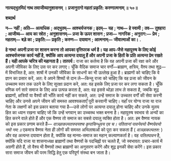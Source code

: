 **नात्यद्भुतमिदं नाथ तवाजीव्यानुशासनम् ।** **प्रजानुरागो महतां प्रकृति: करुणात्मनाम् ॥ ५०॥** 

**शब्दार्थ** 

**न—** **नहीं** **; अति—** **अत्यधिक** **; अद्भुतम्—** **आश्चर्यजनक** **; इदम्—** **यह** **; नाथ—** **हे स्वामी** **; तव—** **तुश्हारा** **; आजीव्य—** **आय का** **स्रोत** **; अनुशासनम्—** **प्रजा के ऊपर शासन** **; प्रजा—** **नागरिक** **; अनुराग:—** **प्रेम** **; महताम्—** **बड़े का** **; प्रकृति:—** **प्रकृति** **; करुण—** **दयावान** **; आत्मनाम्—** **जीवात्माओं का।** **.** 

**हे नाथ! अपनी प्रजा पर शासन करना तो आपका वृत्तिपरक धर्म है। यह आप-जैसे** **महापुरुष के लिए कोई आश्चर्यजनक कार्य नहीं है, क्योंकि आप अत्यन्त दयालु हैं और अपनी** **प्रजा के हितों के प्रति अत्यन्त प्रेम रखते हैं। यही आपके चरित्र की महानता है।** **तात्पर्य :** राजा का कर्तव्य है कि वह अपनी प्रजा की रक्षा करे और अपनी जीविका के लिए उस पर कर लगाए। चूँकि वैदिक समाज चार वर्णों—ब्राह्मण, क्षत्रिय, वैश्य तथा शूद्र—में विभाजित है, अत: शाषों में उनकी जीविका के साधनों का भी उल्लेख हुआ है। ब्राह्मणों को चाहिए कि वे ज्ञान का प्रसार करें, अत: वे अपने शिष्यों से दान ले—किन्तु राजा को चाहिए कि वह प्रजा को जीवन के उच्चतम स्तर तक उठने के लिए सुरक्षा प्रदान करे, अत: वह इसके लिए प्रजा पर कर लगा सकता है। चूँकि वणिक वर्ग सारे समाज के लिए अन्न उत्पन्न करता है, अत: वह इससे थोड़ा लाभ ले सकता है, जबकि शूद्र ब्राह्मणों, क्षत्रियों या वैश्यों की भाँति कार्य नहीं कर सकते, अत: उन्हें समाज के उच्चतर वर्गों की सेवा करनी चाहिए और उनसे अपने जीवन की समस्त आवश्यकताएँ पूरी करवानी चाहिए। यहाँ पर योग्य राजा या राज नेता के लक्षणों को इस प्रकार बताया गया है—उसे लोगों पर अत्यन्त दयालु होना चाहिए और उनके मुलय हित का ध्यान रखना चाहिए जो कि उन्हें भगवान् का उच्चस्थ भक्त बनना है। महापुरुष स्वभाव से अन्यों का हित करने वाले होते हैं और एक वैष्णव तो समाज का सबसे दयालु व्यक्ति होता है। अत: हम वैष्णव नायक को इस प्रकार प्रणाम करते हैं— *वाञ्छाकल्पतरुवयश्च कृपासिन्धुवय एव च।* *पतितानां पावनेवयो वैष्णवेवयो नमो नम:॥* एकमात्र वैष्णव नेता ही लोगों की समस्त अभिलाषाओं को पूरा कर सकता हैं ( *वाञ्छाकल्पतरु:* ) और वह अत्यन्त दयावान होता है, क्योंकि वह मानव-समाज का महान् कल्याणकर्ता है। वह *पतितपावन* है, क्योंकि यदि राजा या शासनाध्यक्ष ब्राह्मणों तथा वैष्णवों के पदचिह्नों पर चलते हैं, जो स्वभावत: प्रचार-कार्य में अग्रणी होते हैं, तो वैश्य भी वैष्णवों तथा ब्राह्मणों का अनुसरण करेंगे और शूद्र इनकी सेवा करेंगे। इस प्रकार सारा समाज जीवन की परम सिद्धि हेतु एक परिपूर्ण संस्था बन जाता है।  